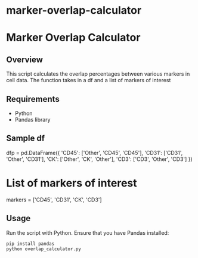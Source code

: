 # marker-overlap-calculator

# Marker Overlap Calculator

## Overview
This script calculates the overlap percentages between various markers in cell data.
The function takes in a df and a list of markers of interest

## Requirements
- Python
- Pandas library

## Sample df
dfp = pd.DataFrame({
    'CD45': ['Other', 'CD45', 'CD45'],
    'CD31': ['CD31', 'Other', 'CD31'],
    'CK': ['Other', 'CK', 'Other'],
    'CD3': ['CD3', 'Other', 'CD3']
})

# List of markers of interest
markers = ['CD45', 'CD31', 'CK', 'CD3']

## Usage
Run the script with Python. Ensure that you have Pandas installed:

```bash
pip install pandas
python overlap_calculator.py
